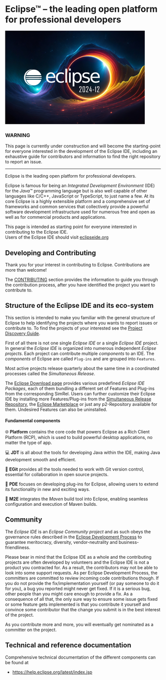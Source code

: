 # Eclipse™ – the leading open platform for professional developers

![splash](https://raw.githubusercontent.com/eclipse-platform/eclipse.platform/master/platform/org.eclipse.platform/splash.png)

### WARNING
This page is currently under construction and will become the starting-point for everyone interested in the development of the Eclipse IDE,
including an exhaustive guide for contributors and information to find the right repository to report an issue.

---

Eclipse is the leading open platform for professional developers.

Eclipse is famous for being an _Integrated Development Environment_ (IDE) for the _Java_™ programming language but is also well capable of other languages like C/C++, JavaScript or TypeScript, to just name a few.
At its core Eclipse is a highly extensible platform and a comprehensive set of frameworks and common services that collectively provide a powerful software development infrastructure used for numerous free and open as well as for commercial products and applications.

This page is intended as starting point for everyone interested in contributing to the Eclipse IDE.
<br>
Users of the Eclipse IDE should visit [eclipseide.org](https://eclipseide.org)

## Developing and Contributing

Thank you for your interest in contributing to Eclipse. Contributions are more than welcome!

The [CONTRIBUTING](../CONTRIBUTING.md) section provides the information to guide you through the contribution process, after you have identified the project you want to contribute to.

## Structure of the Eclipse IDE and its eco-system

This section is intended to make you familiar with the general structure of Eclipse to help identifying the projects where you wants to report issues or contribute to.
To find the projects of your interested see the [Project Discovery Guide](../projects.md).

First of all there is not one single _Eclipse IDE_ or a single _Eclipse IDE_ project.
In general the _Eclipse IDE_ is organized into numerous independent _Eclipse projects_.
Each project can contribute multiple _components_ to an IDE.
The _components_ of Eclipse are called `Plug-ins` and are grouped into `Features`.

Most active projects release quarterly about the same time in a coordinated processes called the _Simultaneous Release_.

The [Eclipse Download page](https://www.eclipse.org/downloads/packages/) provides various predefined _Eclipse IDE Packages_, each of them bundling a different set of Features and Plug-ins from the corresponding SimRel.
Users can further customize their Eclipse IDE by installing more Features/Plug-ins from the [Simultaneous Release Repository](https://download.eclipse.org/releases/), the [Eclipse Marketplace](https://marketplace.eclipse.org/) or just any p2-Repository available for them.
Undesired Features can also be uninstalled.

#### Fundamental components

:globe_with_meridians: **Platform** contains the core code that powers Eclipse as a Rich Client Platform (RCP), which is used to build powerful desktop applications, no matter the type of app.

:computer: **JDT** is all about the tools for developing Java within the IDE, making Java development smooth and efficient. 

:arrows_counterclockwise: **EGit** provides all the tools needed to work with Git version control, essential for collaboration in open source projects. 

:electric_plug: **PDE** focuses on developing plug-ins for Eclipse, allowing users to extend its functionality in new and exciting ways. 

:hammer: **M2E** integrates the _Maven_ build tool into Eclipse, enabling seamless configuration and execution of Maven builds.

## Community

The _Eclipse IDE_ is an _Eclipse Community project_ and as such obeys the governance rules described in the [Eclipse Development Process](https://www.eclipse.org/projects/dev_process/) to guarantee meritocracy, diversity, vendor-neutrality and business-friendliness.

Please bear in mind that the Eclipse IDE as a whole and the contributing projects are often developed by volunteers and the Eclipse IDE is not a product you contracted for.
As a result, the contributors may not be able to look into some support requests.
As per Eclipse Development Process, the committers are committed to review incoming code contributions though.
If you do not provide the fix/implementation yourself (or pay someone to do it for you), a bug you reported might never get fixed.
If it is a serious bug, other people than you might care enough to provide a fix.
As a consequence of all that, the only sure way to ensure some issue gets fixed or some feature gets implemented is that you contribute it yourself and convince some contributor that the change you submit is in the best interest of the project.

As you contribute more and more, you will eventually get nominated as a committer on the project.

## Technical and reference documentation

Comprehensive technical documentation of the different components can be found at
- https://help.eclipse.org/latest/index.jsp
